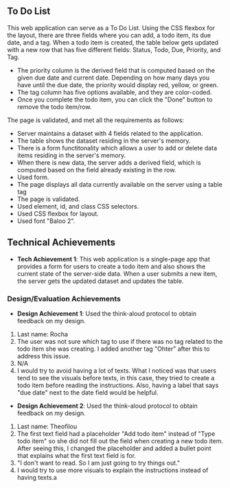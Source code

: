 ## To Do List
This web application can serve as a To Do List. 
Using the CSS flexbox for the layout, there are three fields where you can add, a todo item, its due date, and a tag. 
When a todo item is created, the table below gets updated with a new row that has five different fields: Status, Todo, Due, Priority, and Tag.
- The priority column is the derived field that is computed based on the given due date and current date. Depending on how many days you have until the due date, the priority would display red, yellow, or green.
- The tag column has five options available, and they are color-coded.
- Once you complete the todo item, you can click the "Done" button to remove the todo item/row.

The page is validated, and met all the requirements as follows:
- Server maintains a dataset with 4 fields related to the application.
- The table shows the dataset residing in the server's memory.
- There is a form functitonality which allows a user to add or delete data items residing in the server's memory.
- When there is new data, the server adds a derived field, which is computed based on the field already existing in the row.
- Used form.
- The page displays all data currently available on the server using a table tag
- The page is validated.
- Used element, id, and class CSS selectors.
- Used CSS flexbox for layout.
- Used font "Baloo 2".


## Technical Achievements
- **Tech Achievement 1**: This web application is a single-page app that provides a form for users to create a todo item and also shows the current state of the server-side data. When a user submits a new item, the server gets the updated dataset and updates the table.

### Design/Evaluation Achievements
- **Design Achievement 1**: Used the think-aloud protocol to obtain feedback on my design. 
1. Last name: Rocha
2. The user was not sure which tag to use if there was no tag related to the todo item she was creating. I added another tag "Ohter" after this to address this issue.
3. N/A
4. I would try to avoid having a lot of texts. What I noticed was that users tend to see the visuals before texts, in this case, they tried to create a todo item before reading the instructions. Also, having a label that says "due date" next to the date field would be helpful.
- **Design Achievement 2**: Used the think-aloud protocol to obtain feedback on my design. 
1. Last name: Theofilou
2. The first text field had a placeholder "Add todo item" instead of "Type todo item" so she did not fill out the field when creating a new todo item. After seeing this, I changed the placeholder and added a bullet point that explains what the first text field is for.
3. "I don't want to read. So I am just going to try things out." 
4. I would try to use more visuals to explain the instructions instead of having texts.a